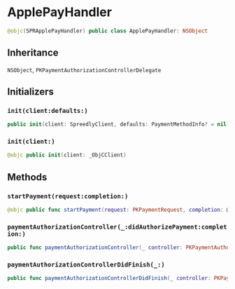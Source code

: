 # ApplePayHandler

``` swift
@objc(SPRApplePayHandler) public class ApplePayHandler: NSObject
```

## Inheritance

`NSObject`, `PKPaymentAuthorizationControllerDelegate`

## Initializers

### `init(client:defaults:)`

``` swift
public init(client: SpreedlyClient, defaults: PaymentMethodInfo? = nil)
```

### `init(client:)`

``` swift
@objc public init(client: _ObjCClient)
```

## Methods

### `startPayment(request:completion:)`

``` swift
@objc public func startPayment(request: PKPaymentRequest, completion: @escaping PaymentCompletionHandler)
```

### `paymentAuthorizationController(_:didAuthorizePayment:completion:)`

``` swift
public func paymentAuthorizationController(_ controller: PKPaymentAuthorizationController, didAuthorizePayment payment: PKPayment, completion: @escaping (PKPaymentAuthorizationStatus) -> Void)
```

### `paymentAuthorizationControllerDidFinish(_:)`

``` swift
public func paymentAuthorizationControllerDidFinish(_ controller: PKPaymentAuthorizationController)
```
